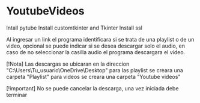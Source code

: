 # YoutubeVideos


Intall pytube
Install customtkinter and Tkinter
Install ssl

Al ingresar un link el programa identificara si se trata de una playlist o de un video, 
opcional se puede indicar si se desea descargar solo el audio, en caso de no seleccionar la casilla audio el programa descargara el video.

[!Nota]
Las descargas se ubicaran en la direccion "C:\Users\Tu_usuario\OneDrive\Desktop"
para las playlist se creara una carpeta "Playlist" 
para videos se creara una carpeta "Youtube videos"

[!important]
No se puede cancelar la descarga, una vez iniciada debe terminar 
